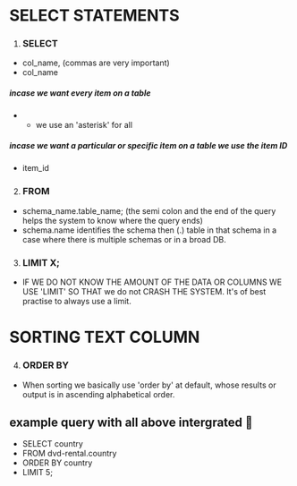 # SELECT STATEMENTS
1. ### SELECT
- col_name, (commas are very important)
- col_name

##### incase we want every item on a table
- * we use an 'asterisk' for all
##### incase we want a particular or specific item on a table we use the item ID
- item_id

2. ### FROM 
- schema_name.table_name; (the semi colon and the end of the query helps the system to know where the query ends)
- schema.name identifies the schema then (.) table in that schema in a case where there is multiple schemas or in a broad DB.

3. ### LIMIT X; 
- IF WE DO NOT KNOW THE AMOUNT OF THE DATA OR COLUMNS WE USE 'LIMIT' SO THAT we do not CRASH THE SYSTEM. It's of best practise to always use a limit.

# SORTING TEXT COLUMN
4. ### ORDER BY
- When sorting we basically use 'order by' at default, whose results or output is in ascending alphabetical order.

## example query with all above intergrated 📧
- SELECT country
- FROM dvd-rental.country
- ORDER BY country
- LIMIT 5;
